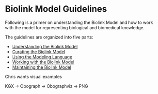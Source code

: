 # Biolink Model Guidelines

Following is a primer on understanding the Biolink Model and how to work with the model for representing biological and biomedical knowledge.

The guidelines are organized into five parts:
- [Understanding the Biolink Model](understanding-the-model.md)
- [Curating the Biolink Model](curating-the-model.md)
- [Using the Modeling Language](using-the-modeling-language.md)
- [Working with the Biolink Model](working-with-the-model.md)
- [Maintaining the Biolink Model](maintaining-the-model.md)


Chris wants visual examples

KGX -> Obograph -> Obographviz -> PNG